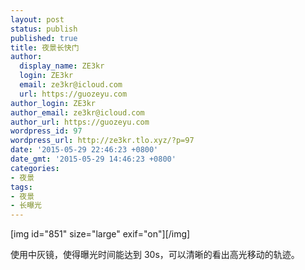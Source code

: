 ```yaml
---
layout: post
status: publish
published: true
title: 夜景长快门
author:
  display_name: ZE3kr
  login: ZE3kr
  email: ze3kr@icloud.com
  url: https://guozeyu.com
author_login: ZE3kr
author_email: ze3kr@icloud.com
author_url: https://guozeyu.com
wordpress_id: 97
wordpress_url: http://ze3kr.tlo.xyz/?p=97
date: '2015-05-29 22:46:23 +0800'
date_gmt: '2015-05-29 14:46:23 +0800'
categories:
- 夜景
tags:
- 夜景
- 长曝光
---
```

<p>[img id="851" size="large" exif="on"][/img]</p>
<p>使用中灰镜，使得曝光时间能达到 30s，可以清晰的看出高光移动的轨迹。</p>
